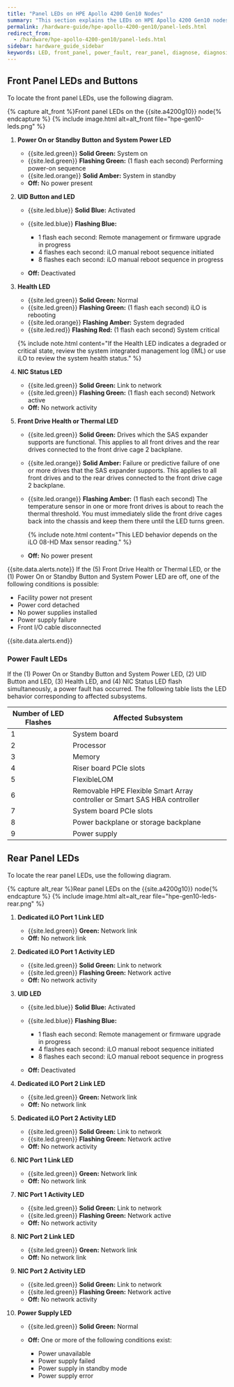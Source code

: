 ```yaml
---
title: "Panel LEDs on HPE Apollo 4200 Gen10 Nodes"
summary: "This section explains the LEDs on HPE Apollo 4200 Gen10 nodes, including front panel LEDs and buttons, power fault LEDs, and rear panel LEDs. You can use these LEDs to diagnose hardware health issues."
permalink: /hardware-guide/hpe-apollo-4200-gen10/panel-leds.html
redirect_from:
  - /hardware/hpe-apollo-4200-gen10/panel-leds.html
sidebar: hardware_guide_sidebar
keywords: LED, front_panel, power_fault, rear_panel, diagnose, diagnosis, hardware_health
---
```


## Front Panel LEDs and Buttons

To locate the front panel LEDs, use the following diagram.

{% capture alt_front %}Front panel LEDs on the {{site.a4200g10}} node{% endcapture %}
{% include image.html alt=alt_front file="hpe-gen10-leds.png" %}

1. **Power On or Standby Button and System Power LED**

   * {{site.led.green}} **Solid Green:**  System on
   * {{site.led.green}} **Flashing Green:** (1 flash each second) Performing power-on sequence
   * {{site.led.orange}} **Solid Amber:** System in standby
   * **Off:** No power present

1. **UID Button and LED**

   * {{site.led.blue}} **Solid Blue:** Activated
   * {{site.led.blue}} **Flashing Blue:**

     * 1 flash each second: Remote management or firmware upgrade in progress
     * 4 flashes each second: iLO manual reboot sequence initiated
     * 8 flashes each second: iLO manual reboot sequence in progress

   * **Off:** Deactivated

1. **Health LED**

   * {{site.led.green}} **Solid Green:** Normal
   * {{site.led.green}} **Flashing Green:** (1 flash each second) iLO is rebooting
   * {{site.led.orange}} **Flashing Amber:** System degraded
   * {{site.led.red}} **Flashing Red:** (1 flash each second) System critical

   {% include note.html content="If the Health LED indicates a degraded or critical state, review the system integrated management log (IML) or use iLO to review the system health status." %}

1. **NIC Status LED**

   * {{site.led.green}} **Solid Green:** Link to network
   * {{site.led.green}} **Flashing Green:** (1 flash each second) Network active
   * **Off:** No network activity

1. **Front Drive Health or Thermal LED**

   * {{site.led.green}} **Solid Green:** Drives which the SAS expander supports are functional. This applies to all front drives and the rear drives connected to the front drive cage 2 backplane.
   * {{site.led.orange}} **Solid Amber:** Failure or predictive failure of one or more drives that the SAS expander supports. This applies to all front drives and to the rear drives connected to the front drive cage 2 backplane.
   * {{site.led.orange}} **Flashing Amber:** (1 flash each second) The temperature sensor in one or more front drives is about to reach the thermal threshold. You must immediately slide the front drive cages back into the chassis and keep them there until the LED turns green.

     {% include note.html content="This LED behavior depends on the iLO 08-HD Max sensor reading." %}

   * **Off:** No power present

{{site.data.alerts.note}}
If the (5) Front Drive Health or Thermal LED, or the (1) Power On or Standby Button and System Power LED are off, one of the following conditions is possible:

<ul>
  <li>Facility power not present</li>
  <li>Power cord detached</li>
  <li>No power supplies installed</li>
  <li>Power supply failure</li>
  <li>Front I/O cable disconnected</li>
</ul>
{{site.data.alerts.end}}

### Power Fault LEDs

If the (1) Power On or Standby Button and System Power LED, (2) UID Button and LED, (3) Health LED, and (4) NIC Status LED flash simultaneously, a power fault has occurred. The following table lists the LED behavior corresponding to affected subsystems.

<table>
<thead>
  <tr>
    <th>Number of LED Flashes</th>
    <th>Affected Subsystem</th>
  </tr>
</thead>
<tbody>
  <tr>
    <td>1</td>
    <td>System board</td>
  </tr>
  <tr>
    <td>2</td>
    <td>Processor</td>
  </tr>
  <tr>
    <td>3</td>
    <td>Memory</td>
  </tr>
  <tr>
    <td>4</td>
    <td>Riser board PCIe slots</td>
  </tr>
  <tr>
    <td>5</td>
    <td>FlexibleLOM</td>
  </tr>
  <tr>
    <td>6</td>
    <td>Removable HPE Flexible Smart Array controller or Smart SAS HBA controller</td>
  </tr>
  <tr>
    <td>7</td>
    <td>System board PCIe slots</td>
  </tr>
  <tr>
    <td>8</td>
    <td>Power backplane or storage backplane</td>
  </tr>
  <tr>
    <td>9</td>
    <td>Power supply</td>
  </tr>  
</tbody>
</table>

## Rear Panel LEDs

To locate the rear panel LEDs, use the following diagram.

{% capture alt_rear %}Rear panel LEDs on the {{site.a4200g10}} node{% endcapture %}
{% include image.html alt=alt_rear file="hpe-gen10-leds-rear.png" %}

1. **Dedicated iLO Port 1 Link LED**

   * {{site.led.green}} **Green:** Network link
   * **Off:** No network link

1. **Dedicated iLO Port 1 Activity LED**

   * {{site.led.green}} **Solid Green:** Link to network
   * {{site.led.green}} **Flashing Green:** Network active
   * **Off:** No network activity

1. **UID LED**

   * {{site.led.blue}} **Solid Blue:** Activated
   * {{site.led.blue}} **Flashing Blue:**

     * 1 flash each second: Remote management or firmware upgrade in progress
     * 4 flashes each second: iLO manual reboot sequence initiated
     * 8 flashes each second: iLO manual reboot sequence in progress

   * **Off:** Deactivated

1. **Dedicated iLO Port 2 Link LED**

   * {{site.led.green}} **Green:** Network link
   * **Off:** No network link

1. **Dedicated iLO Port 2 Activity LED**

   * {{site.led.green}} **Solid Green:** Link to network
   * {{site.led.green}} **Flashing Green:** Network active
   * **Off:** No network activity

1. **NIC Port 1 Link LED**

   * {{site.led.green}} **Green:** Network link
   * **Off:** No network link

1. **NIC Port 1 Activity LED**

   * {{site.led.green}} **Solid Green:** Link to network
   * {{site.led.green}} **Flashing Green:** Network active
   * **Off:** No network activity

1. **NIC Port 2 Link LED**

   * {{site.led.green}} **Green:** Network link
   * **Off:** No network link

1. **NIC Port 2 Activity LED**

   * {{site.led.green}} **Solid Green:** Link to network
   * {{site.led.green}} **Flashing Green:** Network active
   * **Off:** No network activity

1. **Power Supply LED**

   * {{site.led.green}} **Solid Green:** Normal
   * **Off:** One or more of the following conditions exist:

     * Power unavailable
     * Power supply failed
     * Power supply in standby mode
     * Power supply error
